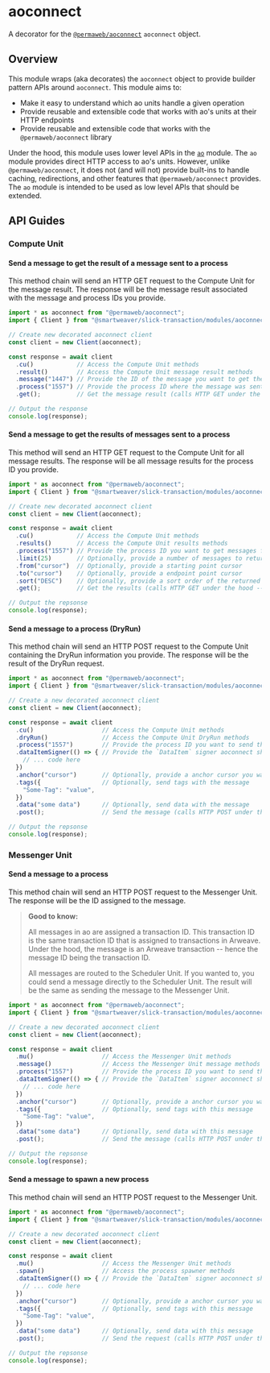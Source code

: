 
# aoconnect

A decorator for the [`@permaweb/aoconnect`](https://www.npmjs.com/package/@permaweb/aoconnect) `aoconnect` object.

## Overview

This module wraps (aka decorates) the `aoconnect` object to provide builder pattern APIs around `aoconnect`. This module aims to:

- Make it easy to understand which ao units handle a given operation
- Provide reusable and extensible code that works with ao's units at their HTTP endpoints
- Provide reusable and extensible code that works with the `@permaweb/aoconnect` library

Under the hood, this module uses lower level APIs in the [`ao`](../../src/ao) module. The `ao` module provides direct HTTP access to ao's units. However, unlike `@permaweb/aoconnect`, it does not (and will not) provide built-ins to handle caching, redirections, and other features that `@permaweb/aoconnect` provides. The `ao` module is intended to be used as low level APIs that should be extended.

## API Guides

### Compute Unit

#### Send a message to get the result of a message sent to a process

This method chain will send an HTTP GET request to the Compute Unit for the message result. The response will be the message result associated with the message and process IDs you provide.

```ts
import * as aoconnect from "@permaweb/aoconnect";
import { Client } from "@smartweaver/slick-transaction/modules/aoconnect/Client";

// Create new decorated aoconnect client
const client = new Client(aoconnect);

const response = await client
  .cu()            // Access the Compute Unit methods
  .result()        // Access the Compute Unit message result methods
  .message("1447") // Provide the ID of the message you want to get the result of
  .process("1557") // Provide the process ID where the message was sent to
  .get();          // Get the message result (calls HTTP GET under the hood -- hence the method name)

// Output the response
console.log(response);
```

#### Send a message to get the results of messages sent to a process

This method will send an HTTP GET request to the Compute Unit for all message results. The response will be all message results for the process ID you provide.

```ts
import * as aoconnect from "@permaweb/aoconnect";
import { Client } from "@smartweaver/slick-transaction/modules/aoconnect/Client";

// Create new decorated aoconnect client
const client = new Client(aoconnect);

const response = await client
  .cu()            // Access the Compute Unit methods
  .results()       // Access the Compute Unit results methods
  .process("1557") // Provide the process ID you want to get messages from
  .limit(25)       // Optionally, provide a number of messages to return
  .from("cursor")  // Optionally, provide a starting point cursor
  .to("cursor")    // Optionally, provide a endpoint point cursor
  .sort("DESC")    // Optionally, provide a sort order of the returned results (DESC|ASC)
  .get();          // Get the results (calls HTTP GET under the hood -- hence the method name)

// Output the repsonse
console.log(response);
```

#### Send a message to a process (DryRun)

This method chain will send an HTTP POST request to the Compute Unit containing the DryRun information you provide. The response will be the result of the DryRun request.

```ts
import * as aoconnect from "@permaweb/aoconnect";
import { Client } from "@smartweaver/slick-transaction/modules/aoconnect/Client";

// Create a new decorated aoconnect client
const client = new Client(aoconnect);

const response = await client
  .cu()                   // Access the Compute Unit methods
  .dryRun()               // Access the Compute Unit DryRun methods
  .process("1557")        // Provide the process ID you want to send this message to
  .dataItemSigner(() => { // Provide the `DataItem` signer aoconnect should use
    // ... code here
  })
  .anchor("cursor")       // Optionally, provide a anchor cursor you want to use for this message
  .tags({                 // Optionally, send tags with the message
    "Some-Tag": "value",
  })
  .data("some data")      // Optionally, send data with the message
  .post();                // Send the message (calls HTTP POST under the hood -- hence the method name)

// Output the repsonse
console.log(response);
```

### Messenger Unit

#### Send a message to a process

This method chain will send an HTTP POST request to the Messenger Unit. The response will be the ID assigned to the message.

> __Good to know:__
>  
>  All messages in ao are assigned a transaction ID. This transaction ID is the same transaction ID that is assigned to transactions in Arweave. Under the hood, the message is an Arweave transaction -- hence the message ID being the transaction ID.
>
> All messages are routed to the Scheduler Unit. If you wanted to, you could send a message directly to the Scheduler Unit. The result will be the same as sending the message to the Messenger Unit.

```ts
import * as aoconnect from "@permaweb/aoconnect";
import { Client } from "@smartweaver/slick-transaction/modules/aoconnect/Client";

// Create a new decorated aoconnect client
const client = new Client(aoconnect);

const response = await client
  .mu()                   // Access the Messenger Unit methods
  .message()              // Access the Messenger Unit message methods
  .process("1557")        // Provide the process ID you want to send this message to
  .dataItemSigner(() => { // Provide the `DataItem` signer aoconnect should use for this message
    // ... code here
  })
  .anchor("cursor")       // Optionally, provide a anchor cursor you want to use for this message
  .tags({                 // Optionally, send tags with this message
    "Some-Tag": "value",
  })
  .data("some data")      // Optionally, send data with this message
  .post();                // Send the message (calls HTTP POST under the hood -- hence the method name)

// Output the repsonse
console.log(response);
```

#### Send a message to spawn a new process

This method chain will send an HTTP POST request to the Messenger Unit.

```ts
import * as aoconnect from "@permaweb/aoconnect";
import { Client } from "@smartweaver/slick-transaction/modules/aoconnect/Client";

// Create a new decorated aoconnect client
const client = new Client(aoconnect);

const response = await client
  .mu()                   // Access the Messenger Unit methods
  .spawn()                // Access the process spawner methods
  .dataItemSigner(() => { // Provide the `DataItem` signer aoconnect should use for this message
    // ... code here
  })
  .anchor("cursor")       // Optionally, provide a anchor cursor you want to use for this message
  .tags({                 // Optionally, send tags with this message
    "Some-Tag": "value",
  })                  
  .data("some data")      // Optionally, send data with this message
  .post();                // Send the request (calls HTTP POST under the hood)

// Output the repsonse
console.log(response);
```
